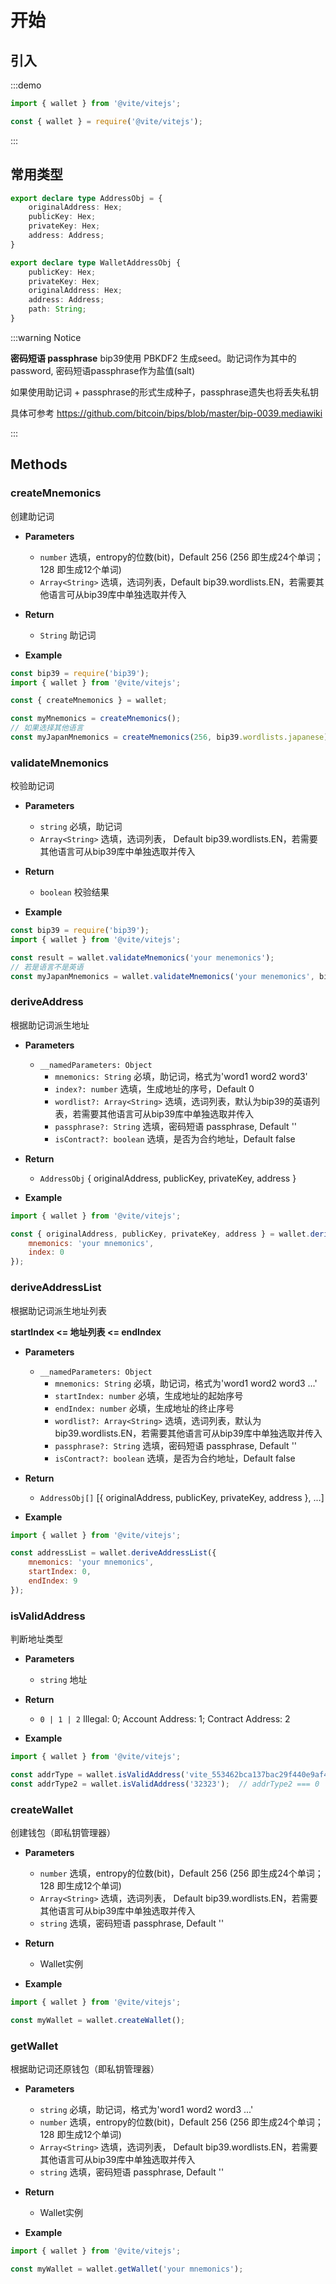 # 开始

## 引入

:::demo

```javascript tab:ES6
import { wallet } from '@vite/vitejs';
```

```javascript tab:require
const { wallet } = require('@vite/vitejs');
```

:::

## 常用类型

```typescript
export declare type AddressObj = {
    originalAddress: Hex;
    publicKey: Hex;
    privateKey: Hex;
    address: Address;
}

export declare type WalletAddressObj {
    publicKey: Hex;
    privateKey: Hex;
    originalAddress: Hex;
    address: Address;
    path: String;
}
```

:::warning Notice

**密码短语 passphrase**
bip39使用 PBKDF2 生成seed。助记词作为其中的password, 密码短语passphrase作为盐值(salt)

如果使用助记词 + passphrase的形式生成种子，passphrase遗失也将丢失私钥

具体可参考 https://github.com/bitcoin/bips/blob/master/bip-0039.mediawiki

:::

## Methods

### createMnemonics
创建助记词

- **Parameters** 
    * `number` 选填，entropy的位数(bit)，Default 256 (256 即生成24个单词；128 即生成12个单词)
    * `Array<String>` 选填，选词列表，Default bip39.wordlists.EN，若需要其他语言可从bip39库中单独选取并传入

- **Return**
    * `String` 助记词

- **Example**
```javascript
const bip39 = require('bip39');
import { wallet } from '@vite/vitejs';

const { createMnemonics } = wallet;

const myMnemonics = createMnemonics();
// 如果选择其他语言
const myJapanMnemonics = createMnemonics(256, bip39.wordlists.japanese)
```

### validateMnemonics
校验助记词

- **Parameters** 
    * `string` 必填，助记词
    * `Array<String>` 选填，选词列表， Default bip39.wordlists.EN，若需要其他语言可从bip39库中单独选取并传入

- **Return**
    * `boolean` 校验结果

- **Example**
```javascript
const bip39 = require('bip39');
import { wallet } from '@vite/vitejs';

const result = wallet.validateMnemonics('your menemonics');
// 若是语言不是英语
const myJapanMnemonics = wallet.validateMnemonics('your menemonics', bip39.wordlists.japanese);
```

### deriveAddress
根据助记词派生地址

- **Parameters** 
    * `__namedParameters: Object`
        - `mnemonics: String` 必填，助记词，格式为'word1 word2 word3'
        - `index?: number` 选填，生成地址的序号，Default 0
        - `wordlist?: Array<String>` 选填，选词列表，默认为bip39的英语列表，若需要其他语言可从bip39库中单独选取并传入
        - `passphrase?: String` 选填，密码短语 passphrase, Default ''
        - `isContract?: boolean` 选填，是否为合约地址，Default false

- **Return**
    * `AddressObj` { originalAddress, publicKey, privateKey, address }

- **Example**
```javascript
import { wallet } from '@vite/vitejs';

const { originalAddress, publicKey, privateKey, address } = wallet.deriveAddress({ 
    mnemonics: 'your mnemonics', 
    index: 0 
});
```

### deriveAddressList
根据助记词派生地址列表

**startIndex <= 地址列表 <= endIndex**

- **Parameters** 
    * `__namedParameters: Object`
        - `mnemonics: String` 必填，助记词，格式为'word1 word2 word3 ...'
        - `startIndex: number` 必填，生成地址的起始序号
        - `endIndex: number` 必填，生成地址的终止序号
        - `wordlist?: Array<String>` 选填，选词列表，默认为bip39.wordlists.EN，若需要其他语言可从bip39库中单独选取并传入
        - `passphrase?: String` 选填，密码短语 passphrase, Default ''
        - `isContract?: boolean` 选填，是否为合约地址，Default false

- **Return**
    * `AddressObj[]` [{ originalAddress, publicKey, privateKey, address }, ...]

- **Example**
```javascript
import { wallet } from '@vite/vitejs';

const addressList = wallet.deriveAddressList({ 
    mnemonics: 'your mnemonics', 
    startIndex: 0,
    endIndex: 9
});
```

### isValidAddress
判断地址类型

- **Parameters** 
    * `string` 地址

- **Return**
    * `0 | 1 | 2` Illegal: 0; Account Address: 1; Contract Address: 2

- **Example**
```javascript
import { wallet } from '@vite/vitejs';

const addrType = wallet.isValidAddress('vite_553462bca137bac29f440e9af4ab2e2c1bb82493e41d2bc8b2');  // addrType === 1
const addrType2 = wallet.isValidAddress('32323');  // addrType2 === 0
```

### createWallet
创建钱包（即私钥管理器）

- **Parameters** 
    * `number` 选填，entropy的位数(bit)，Default 256 (256 即生成24个单词；128 即生成12个单词)
    * `Array<String>` 选填，选词列表， Default bip39.wordlists.EN，若需要其他语言可从bip39库中单独选取并传入
    * `string` 选填，密码短语 passphrase, Default ''

- **Return**
    * Wallet实例

- **Example**
```javascript
import { wallet } from '@vite/vitejs';

const myWallet = wallet.createWallet();
```

### getWallet
根据助记词还原钱包（即私钥管理器）

- **Parameters** 
    * `string` 必填，助记词，格式为'word1 word2 word3 ...'
    * `number` 选填，entropy的位数(bit)，Default 256 (256 即生成24个单词；128 即生成12个单词)
    * `Array<String>` 选填，选词列表， Default bip39.wordlists.EN，若需要其他语言可从bip39库中单独选取并传入
    * `string` 选填，密码短语 passphrase, Default ''

- **Return**
    * Wallet实例


- **Example**
```javascript
import { wallet } from '@vite/vitejs';

const myWallet = wallet.getWallet('your mnemonics');
```